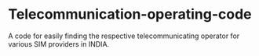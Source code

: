# Telecommunication-operating-code
A code for easily finding the respective telecommunicating operator for various SIM providers in INDIA.
